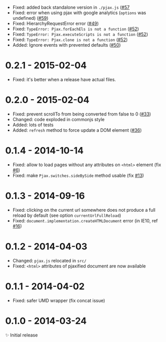 - Fixed: added back standalone version in `./pjax.js`
([#57](https://github.com/MoOx/pjax/issues/57)
- Fixed: error when using pjax with google analytics (``options`` was undefined)
([#59](https://github.com/MoOx/pjax/pull/59))
- Fixed: HierarchyRequestError error
([#49](https://github.com/MoOx/pjax/pull/49))
- Fixed: ``TypeError: Pjax.forEachEls is not a function``
([#52](https://github.com/MoOx/pjax/pull/52))
- Fixed: ``TypeError: Pjax.executeScripts is not a function``
([#52](https://github.com/MoOx/pjax/pull/52))
- Fixed: ``TypeError: Pjax.clone is not a function``
([#52](https://github.com/MoOx/pjax/pull/52))
- Added: Ignore events with prevented defaults
([#50](https://github.com/MoOx/pjax/pull/50))

# 0.2.1 - 2015-02-04

- Fixed: it's better when a release have actual files.

# 0.2.0 - 2015-02-04

- Fixed: prevent scrollTo from being converted from false to 0 ([#33](https://github.com/MoOx/pjax/pull/33))
- Changed: code exploded in commonjs style
- Added: lots of tests
- Added: `refresh` method to force update a DOM element ([#36](https://github.com/MoOx/pjax/pull/36))

# 0.1.4 - 2014-10-14

- Fixed: allow to load pages without any attributes on `<html>` element (fix [#6](https://github.com/MoOx/pjax/issues/6))
- Fixed: make `Pjax.switches.sideBySide` method usable (fix [#13](https://github.com/MoOx/pjax/issues/13))

# 0.1.3 - 2014-09-16

- Fixed: clicking on the current url somewhere does not produce a full reload by default (see option `currentUrlFullReload`)
- Fixed: `document.implementation.createHTMLDocument` error (in IE10, ref [#16](https://github.com/MoOx/pjax/pull/16))

# 0.1.2 - 2014-04-03

- Changed: `pjax.js` relocated in `src/`
- Fixed: `<html>` attributes of pjaxified document are now available

# 0.1.1 - 2014-04-02

- Fixed: safer UMD wrapper (fix concat issue)

# 0.1.0 - 2014-03-24

✨ Initial release
